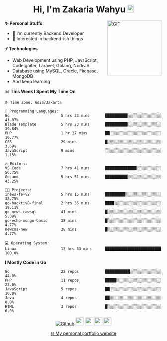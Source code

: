 <h1 align="center">Hi, I'm Zakaria Wahyu <img src="https://github.com/TheDudeThatCode/TheDudeThatCode/blob/master/Assets/Hi.gif" width="20px" height="25px"></h1>

<img align="right" alt="GIF" height="175px" src="https://www.nayakapratama.co.id/wp-content/uploads/2019/07/Website-Maintenance.gif" />

**✨ Personal Stuffs:**
- 🔭 I’m currently Backend Developer
- 🌱 Interested in backend-ish things

**⚡ Technologies**
- Web Development using PHP, JavaScript, CodeIgniter, Laravel, Golang, NodeJS
- Database using MySQL, Oracle, Firebase, MongoDB
- And keep learning

<!--START_SECTION:waka-->
📊 **This Week I Spent My Time On** 

```text
⌚︎ Time Zone: Asia/Jakarta

💬 Programming Languages: 
Go                       5 hrs 33 mins       ██████████░░░░░░░░░░░░░░░   41.07% 
Blade Template           5 hrs 23 mins       ██████████░░░░░░░░░░░░░░░   39.84% 
PHP                      1 hr 27 mins        ██░░░░░░░░░░░░░░░░░░░░░░░   10.77% 
CSS                      29 mins             █░░░░░░░░░░░░░░░░░░░░░░░░   3.69% 
JavaScript               9 mins              ░░░░░░░░░░░░░░░░░░░░░░░░░   1.15%

🔥 Editors: 
VS Code                  7 hrs 41 mins       ██████████████░░░░░░░░░░░   56.75% 
GoLand                   5 hrs 51 mins       ██████████░░░░░░░░░░░░░░░   43.25%

🐱‍💻 Projects: 
inews-fe-v2              5 hrs 15 mins       █████████░░░░░░░░░░░░░░░░   38.75% 
go-hacktiv8-final        2 hrs 35 mins       ████░░░░░░░░░░░░░░░░░░░░░   19.11% 
go-news-rawsql           41 mins             █░░░░░░░░░░░░░░░░░░░░░░░░   5.09% 
go-echo-mongo-basic      38 mins             █░░░░░░░░░░░░░░░░░░░░░░░░   4.77% 
newcms-new               38 mins             █░░░░░░░░░░░░░░░░░░░░░░░░   4.77%

💻 Operating System: 
Linux                    13 hrs 33 mins      █████████████████████████   100.0%

```

**I Mostly Code in Go** 

```text
Go                       22 repos            ███████████░░░░░░░░░░░░░░   44.0% 
PHP                      11 repos            █████░░░░░░░░░░░░░░░░░░░░   22.0% 
JavaScript               5 repos             ██░░░░░░░░░░░░░░░░░░░░░░░   10.0% 
Java                     4 repos             ██░░░░░░░░░░░░░░░░░░░░░░░   8.0% 
HTML                     3 repos             █░░░░░░░░░░░░░░░░░░░░░░░░   6.0%

```



<!--END_SECTION:waka-->

<p align="center">
<a href="https://github.com/zakariawahyu" target="_blank"><img alt="Github" src="https://img.shields.io/badge/GitHub-%2312100E.svg?&style=for-the-badge&logo=Github&logoColor=white" /></a>
<a href="https://www.twitter.com/_zakariawahyu"><img src="https://img.shields.io/badge/twitter-%231DA1F2.svg?&style=for-the-badge&logo=twitter&logoColor=white" height=25></a> 
<a href="https://www.linkedin.com/in/zakariawahyu"><img src="https://img.shields.io/badge/linkedin-%230077B5.svg?&style=for-the-badge&logo=linkedin&logoColor=white" height=25></a> 
<a href="https://www.instagram.com/_zakariawahyu"><img src="https://img.shields.io/badge/instagram-%23E4405F.svg?&style=for-the-badge&logo=instagram&logoColor=white" height=25></a>
<a href="https://medium.com/@zakariawahyu"><img src="https://img.shields.io/badge/Medium-12100E?style=for-the-badge&logo=medium&logoColor=white" height=25></a>
</p>
<p align="center"><a href="https://www.zakariawahyu.com" target="_blank">🌐 My personal portfolio website</a></p>
